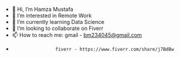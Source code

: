 - 👋 Hi, I’m Hamza Mustafa
- 👀 I’m interested in Remote Work
- 🌱 I’m currently learning Data Science
- 💞️ I’m looking to collaborate on Fiverr
- 📫 How to reach me: gmail - bm234045@gmail.com 
-                     fiverr - https://www.fiverr.com/share/j7BdBw
